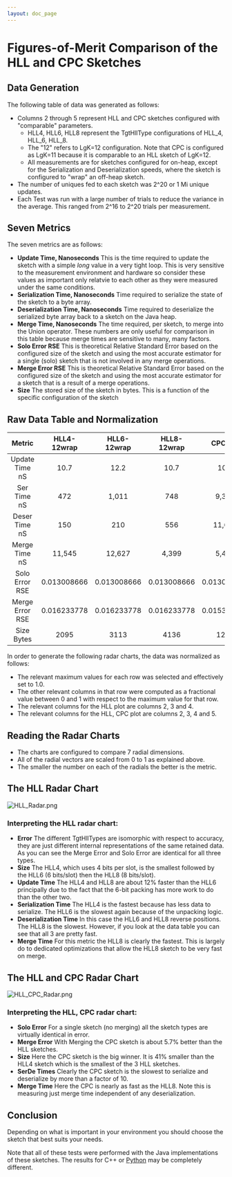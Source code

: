 ```yaml
---
layout: doc_page
---
```

<!--
    Licensed to the Apache Software Foundation (ASF) under one
    or more contributor license agreements.  See the NOTICE file
    distributed with this work for additional information
    regarding copyright ownership.  The ASF licenses this file
    to you under the Apache License, Version 2.0 (the
    "License"); you may not use this file except in compliance
    with the License.  You may obtain a copy of the License at

      http://www.apache.org/licenses/LICENSE-2.0

    Unless required by applicable law or agreed to in writing,
    software distributed under the License is distributed on an
    "AS IS" BASIS, WITHOUT WARRANTIES OR CONDITIONS OF ANY
    KIND, either express or implied.  See the License for the
    specific language governing permissions and limitations
    under the License.
-->

# Figures-of-Merit Comparison of the HLL and CPC Sketches

## Data Generation
The following table of data was generated as follows:

* Columns 2 through 5 represent HLL and CPC sketches configured with "comparable" parameters.
    * HLL4, HLL6, HLL8 represent the TgtHllType configurations of HLL_4, HLL_6, HLL_8.
    * The "12" refers to LgK=12 configuration.  Note that CPC is configured as LgK=11 because it is comparable to an HLL sketch of LgK=12.
    * All measurements are for sketches configured for on-heap, except for the Serialization and Deserialization speeds, where the sketch is configured to "wrap" an off-heap sketch.
* The number of uniques fed to each sketch was 2^20 or 1 Mi unique updates.
* Each Test was run with a large number of trials to reduce the variance in the average. This ranged from 2^16 to 2^20 trials per measurement.

## Seven Metrics
The seven metrics are as follows:

* **Update Time, Nanoseconds** This is the time required to update the sketch with a simple *long* value in a very tight loop.  This is very sensitive to the measurement environment and hardware so consider these values as important only relatvie to each other as they were measured under the same conditions. 
* **Serialization Time, Nanoseconds** Time required to serialize the state of the sketch to a byte array.
* **Deserialization Time, Nanoseconds** Time required to deserialize the serialized byte array back to a sketch on the Java heap.
* **Merge Time, Nanoseconds** The time required, per sketch, to merge into the Union operator.  These numbers are only useful for comparison in this table because merge times are sensitive to many, many factors. 
* **Solo Error RSE** This is theoretical Relative Standard Error based on the configured size of the sketch and using the most accurate estimator for a single (solo) sketch that is not involved in any merge operations.  
* **Merge Error RSE** This is theoretical Relative Standard Error based on the configured size of the sketch and using the most accurate estimator for a sketch that is a result of a merge operations.
* **Size** The stored size of the sketch in bytes. This is a function of the specific configuration of the sketch

## Raw Data Table and Normalization

Metric | HLL4-12wrap | HLL6-12wrap | HLL8-12wrap | CPC-11 |
:-----:|:-----------:|:-----------:|:-----------:|:------:|
Update Time nS | 10.7 | 12.2 | 10.7 | 10.3 |
Ser Time nS | 472 | 1,011 | 748 | 9,388 |
Deser Time nS | 150 | 210 | 556 | 11,638 |
Merge Time nS | 11,545 | 12,627 | 4,399 | 5,459 |
Solo Error RSE | 0.013008666 | 0.013008666 | 0.013008666 | 0.013008666 |
Merge Error RSE | 0.016233778 | 0.016233778 | 0.016233778 | 0.015316534 |
Size Bytes | 2095 | 3113 | 4136 | 1229 |

In order to generate the following radar charts, the data was normalized as follows:

* The relevant maximum values for each row was selected and effectively set to 1.0.
* The other relevant columns in that row were computed as a fractional value between 0 and 1 with respect to the maximum value for that row.
* The relevant columns for the HLL plot are columns 2, 3 and 4.
* The relevant columns for the HLL, CPC plot are columns 2, 3, 4 and 5.

## Reading the Radar Charts

* The charts are configured to compare 7 radial dimensions.
* All of the radial vectors are scaled from 0 to 1 as explained above.  
* The smaller the number on each of the radials the better is the metric.

## The HLL Radar Chart

<img class="doc-img-full" src="{{site.docs_img_dir}}/hll/HLL_Radar.png" alt="HLL_Radar.png" />

### Interpreting the HLL radar chart: 

* **Error** The different TgtHllTypes are isomorphic with respect to accuracy, they are just different internal representations of the same retained data.  As you can see the Merge Error and Solo Error are identical for all three types.
* **Size** The HLL4, which uses 4 bits per slot, is the smallest followed by the HLL6 (6 bits/slot) then the HLL8 (8 bits/slot).
* **Update Time** The HLL4 and HLL8 are about 12% faster than the HLL6 principally due to the fact that the 6-bit packing has more work to do than the other two.
* **Serialization Time** The HLL4 is the fastest because has less data to serialize. The HLL6 is the slowest again because of the unpacking logic.
* **Deserialization Time** In this case the HLL6 and HLL8 reverse positions. The HLL8 is the slowest.  However, if you look at the data table you can see that all 3 are pretty fast.
* **Merge Time** For this metric the HLL8 is clearly the fastest.  This is largely do to dedicated optimizations that allow the HLL8 sketch to be very fast on merge.  


## The HLL and CPC Radar Chart

<img class="doc-img-full" src="{{site.docs_img_dir}}/cpc/HLL_CPC_Radar.png" alt="HLL_CPC_Radar.png" />
 
### Interpreting the HLL, CPC radar chart:

* **Solo Error** For a single sketch (no merging) all the sketch types are virtually identical in error.
* **Merge Error** With Merging the CPC sketch is about 5.7% better than the HLL sketches.
* **Size** Here the CPC sketch is the big winner.  It is 41% smaller than the HLL4 sketch which is the smallest of the 3 HLL sketches. 
* **SerDe Times** Clearly the CPC sketch is the slowest to serialize and deserialize by more than a factor of 10.  
* **Merge Time** Here the CPC is nearly as fast as the HLL8.  Note this is measuring just merge time independent of any deserialization. 

## Conclusion

Depending on what is important in your environment you should choose the sketch that best suits your needs. 

Note that all of these tests were performed with the Java implementations of these sketches.  The results for C++ or [Python](https://github.com/apache/incubator-datasketches-cpp/tree/master/python) may be completely different.